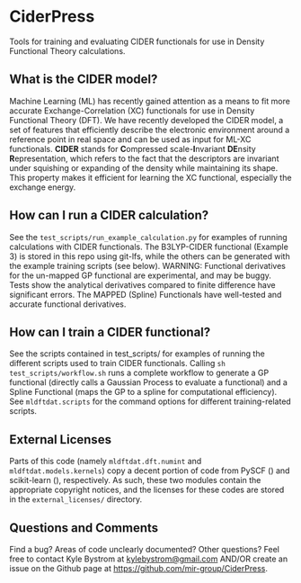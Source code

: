 # CiderPress

Tools for training and evaluating CIDER functionals for use in Density Functional Theory calculations.

## What is the CIDER model?

Machine Learning (ML) has recently gained attention as a means to fit more accurate Exchange-Correlation (XC) functionals for use in Density Functional Theory (DFT). We have recently developed the CIDER model, a set of features that efficiently describe the electronic environment around a reference point in real space and can be used as input for ML-XC functionals. **CIDER** stands for **C**ompressed scale-**I**nvariant **DE**nsity **R**epresentation, which refers to the fact that the descriptors are invariant under squishing or expanding of the density while maintaining its shape. This property makes it efficient for learning the XC functional, especially the exchange energy.

## How can I run a CIDER calculation?

See the `test_scripts/run_example_calculation.py` for examples of running calculations with CIDER functionals. The B3LYP-CIDER functional (Example 3) is stored in this repo using git-lfs, while the others can be generated with the example training scripts (see below). WARNING: Functional derivatives for the un-mapped GP functional are experimental, and may be buggy. Tests show the analytical derivatives compared to finite difference have significant errors. The MAPPED (Spline) Functionals have well-tested and accurate functional derivatives.

## How can I train a CIDER functional?

See the scripts contained in test_scripts/ for examples of running the different scripts used to train CIDER functionals. Calling `sh test_scripts/workflow.sh` runs a complete workflow to generate a GP functional (directly calls a Gaussian Process to evaluate a functional) and a Spline Functional (maps the GP to a spline for computational efficiency). See `mldftdat.scripts` for the command options for different training-related scripts.

## External Licenses

Parts of this code (namely `mldftdat.dft.numint` and `mldftdat.models.kernels`) copy a decent portion of code from PySCF () and scikit-learn (), respectively. As such, these two modules contain the appropriate copyright notices, and the licenses for these codes are stored in the `external_licenses/` directory.

## Questions and Comments

Find a bug? Areas of code unclearly documented? Other questions? Feel free to contact
Kyle Bystrom at kylebystrom@gmail.com AND/OR create an issue on the Github page at https://github.com/mir-group/CiderPress.
